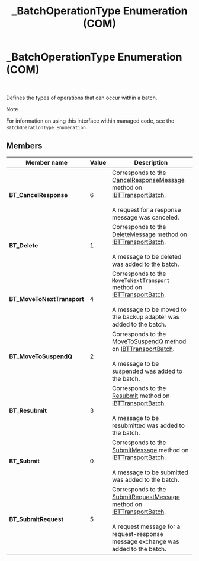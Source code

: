 ﻿---
title: _BatchOperationType Enumeration (COM)
TOCTitle: _BatchOperationType Enumeration (COM)
ms:assetid: b12c20fd-9f2b-4ba3-92b5-3e57d7eaaa07
ms:mtpsurl: https://msdn.microsoft.com/library/Aa578139(v=BTS.80)
ms:contentKeyID: 51530604
ms.date: 08/30/2017
mtps_version: v=BTS.80
---

# \_BatchOperationType Enumeration (COM)

 

Defines the types of operations that can occur within a batch.


> [!NOTE]
> <P>For information on using this interface within managed code, see the <CODE>BatchOperationType Enumeration</CODE>.</P>



## Members

<table>
<thead>
<tr class="header">
<th>Member name</th>
<th>Value</th>
<th>Description</th>
</tr>
</thead>
<tbody>
<tr class="odd">
<td><strong>BT_CancelResponse</strong></td>
<td>6</td>
<td>Corresponds to the <a href="ibttransportbatch-cancelresponsemessage-method-com.md">CancelResponseMessage</a> method on <a href="ibttransportbatch-interface-com.md">IBTTransportBatch</a>.<br />
<br />
A request for a response message was canceled.</td>
</tr>
<tr class="even">
<td><strong>BT_Delete</strong></td>
<td>1</td>
<td>Corresponds to the <a href="ibttransportbatch-deletemessage-method-com.md">DeleteMessage</a> method on <a href="ibttransportbatch-interface-com.md">IBTTransportBatch</a>.<br />
<br />
A message to be deleted was added to the batch.</td>
</tr>
<tr class="odd">
<td><strong>BT_MoveToNextTransport</strong></td>
<td>4</td>
<td>Corresponds to the <code>MoveToNextTransport</code> method on <a href="ibttransportbatch-interface-com.md">IBTTransportBatch</a>.<br />
<br />
A message to be moved to the backup adapter was added to the batch.</td>
</tr>
<tr class="even">
<td><strong>BT_MoveToSuspendQ</strong></td>
<td>2</td>
<td>Corresponds to the <a href="ibttransportbatch-movetosuspendq-method-com.md">MoveToSuspendQ</a> method on <a href="ibttransportbatch-interface-com.md">IBTTransportBatch</a>.<br />
<br />
A message to be suspended was added to the batch.</td>
</tr>
<tr class="odd">
<td><strong>BT_Resubmit</strong></td>
<td>3</td>
<td>Corresponds to the <a href="ibttransportbatch-resubmit-method-com.md">Resubmit</a> method on <a href="ibttransportbatch-interface-com.md">IBTTransportBatch</a>.<br />
<br />
A message to be resubmitted was added to the batch.</td>
</tr>
<tr class="even">
<td><strong>BT_Submit</strong></td>
<td>0</td>
<td>Corresponds to the <a href="ibttransportbatch-submitmessage-method-com.md">SubmitMessage</a> method on <a href="ibttransportbatch-interface-com.md">IBTTransportBatch</a>.<br />
<br />
A message to be submitted was added to the batch.</td>
</tr>
<tr class="odd">
<td><strong>BT_SubmitRequest</strong></td>
<td>5</td>
<td>Corresponds to the <a href="ibttransportbatch-submitrequestmessage-method-com.md">SubmitRequestMessage</a> method on <a href="ibttransportbatch-interface-com.md">IBTTransportBatch</a>.<br />
<br />
A request message for a request-response message exchange was added to the batch.</td>
</tr>
</tbody>
</table>


